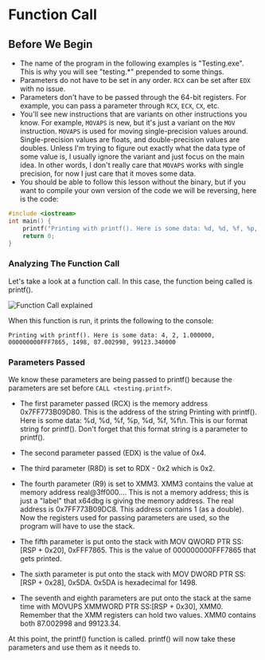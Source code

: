 # Function Call

## Before We Begin

- The name of the program in the following examples is "Testing.exe". This is why you will see "testing.*" prepended to some things.
- Parameters do not have to be set in any order. `RCX` can be set after `EDX` with no issue.
- Parameters don't have to be passed through the 64-bit registers. For example, you can pass a parameter through `RCX`, `ECX`, `CX`, etc.
- You'll see new instructions that are variants on other instructions you know. For example, `MOVAPS` is new, but it's just a variant on the `MOV` instruction. `MOVAPS` is used for moving single-precision values around. Single-precision values are floats, and double-precision values are doubles. Unless I'm trying to figure out exactly what the data type of some value is, I usually ignore the variant and just focus on the main idea. In other words, I don't really care that `MOVAPS` works with single precision, for now I just care that it moves some data.
- You should be able to follow this lesson without the binary, but if you want to compile your own version of the code we will be reversing, here is the code:

```cpp
#include <iostream>
int main() {
    printf("Printing with printf(). Here is some data: %d, %d, %f, %p, %d, %f, %f\n", 4, 2, 1.0f, (void*)0xFFF7865, 1498, 87.003f, 99123.34);
    return 0;
}
```

### Analyzing The Function Call
Let's take a look at a function call. In this case, the function being called is printf().

![Function Call explained](https://github.com/maheavula/C-Code-to-x86-x64-bit-GAS-Assembly-Code/assets/116332629/9f679812-20ae-4255-acb7-aa02eb97a377)


When this function is run, it prints the following to the console:

`Printing with printf(). Here is some data: 4, 2, 1.000000, 000000000FFF7865, 1498, 87.002998, 99123.340000`

### Parameters Passed
We know these parameters are being passed to printf() because the parameters are set before `CALL <testing.printf>`.

  - The first parameter passed (RCX) is the memory address 0x7FF773B09D80. This is the address of the string Printing with printf(). Here is some data: %d, %d, %f, %p, %d, %f, %f\n. This is our format string for printf(). Don't forget that this format string is a parameter to printf().
  - The second parameter passed (EDX) is the value of 0x4.
  - The third parameter (R8D) is set to RDX - 0x2 which is 0x2.
  - The fourth parameter (R9) is set to XMM3. XMM3 contains the value at memory address real@3ff000.... This is not a memory address; this is just a "label" that x64dbg is giving the memory address. The real address is 0x7FF773B09DC8. This address contains 1 (as a double).
Now the registers used for passing parameters are used, so the program will have to use the stack.

  - The fifth parameter is put onto the stack with MOV QWORD PTR SS:[RSP + 0x20], 0xFFF7865. This is the value of 000000000FFF7865 that gets printed.
  - The sixth parameter is put onto the stack with MOV DWORD PTR SS:[RSP + 0x28], 0x5DA. 0x5DA is hexadecimal for 1498.
  - The seventh and eighth parameters are put onto the stack at the same time with MOVUPS XMMWORD PTR SS:[RSP + 0x30], XMM0. Remember that the XMM registers can hold two values. XMM0 contains both 87.002998 and 99123.34.

    
At this point, the printf() function is called. printf() will now take these parameters and use them as it needs to.
